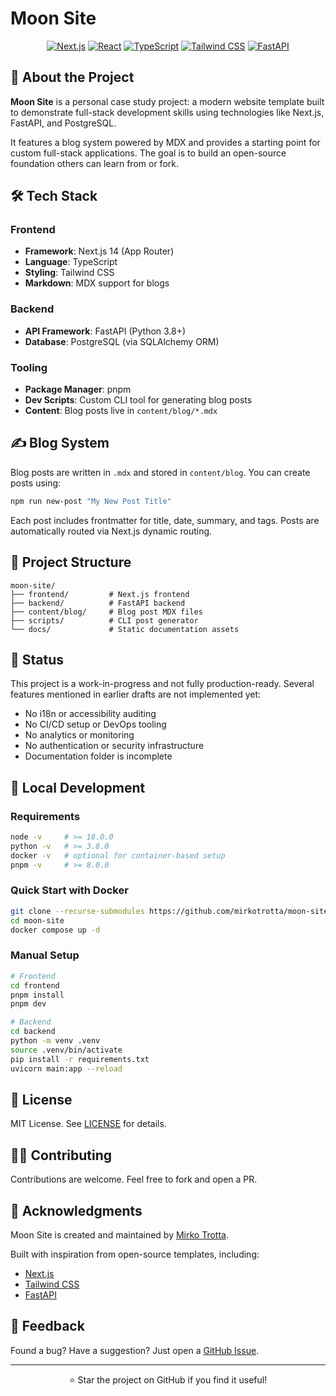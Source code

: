 # Moon Site

<div align="center">

[![Next.js](https://img.shields.io/badge/Next.js-14.0.4-black?style=flat-square&logo=next.js)](https://nextjs.org)
[![React](https://img.shields.io/badge/React-18.2.0-blue?style=flat-square&logo=react)](https://reactjs.org)
[![TypeScript](https://img.shields.io/badge/TypeScript-5.3.3-blue?style=flat-square&logo=typescript)](https://www.typescriptlang.org)
[![Tailwind CSS](https://img.shields.io/badge/Tailwind_CSS-3.4.0-38B2AC?style=flat-square&logo=tailwind-css)](https://tailwindcss.com)
[![FastAPI](https://img.shields.io/badge/FastAPI-0.108.0-009688?style=flat-square&logo=fastapi)](https://fastapi.tiangolo.com)

</div>

## 🚀 About the Project

**Moon Site** is a personal case study project: a modern website template built to demonstrate full-stack development skills using technologies like Next.js, FastAPI, and PostgreSQL.

It features a blog system powered by MDX and provides a starting point for custom full-stack applications. The goal is to build an open-source foundation others can learn from or fork.

## 🛠 Tech Stack

### Frontend
- **Framework**: Next.js 14 (App Router)
- **Language**: TypeScript
- **Styling**: Tailwind CSS
- **Markdown**: MDX support for blogs

### Backend
- **API Framework**: FastAPI (Python 3.8+)
- **Database**: PostgreSQL (via SQLAlchemy ORM)

### Tooling
- **Package Manager**: pnpm
- **Dev Scripts**: Custom CLI tool for generating blog posts
- **Content**: Blog posts live in `content/blog/*.mdx`

## ✍️ Blog System

Blog posts are written in `.mdx` and stored in `content/blog`. You can create posts using:

```bash
npm run new-post "My New Post Title"
```

Each post includes frontmatter for title, date, summary, and tags. Posts are automatically routed via Next.js dynamic routing.

## 📂 Project Structure

```
moon-site/
├── frontend/         # Next.js frontend
├── backend/          # FastAPI backend
├── content/blog/     # Blog post MDX files
├── scripts/          # CLI post generator
└── docs/             # Static documentation assets
```

## 🚧 Status

This project is a work-in-progress and not fully production-ready. Several features mentioned in earlier drafts are not implemented yet:

- No i18n or accessibility auditing
- No CI/CD setup or DevOps tooling
- No analytics or monitoring
- No authentication or security infrastructure
- Documentation folder is incomplete

## 🧪 Local Development

### Requirements

```bash
node -v     # >= 18.0.0
python -v   # >= 3.8.0
docker -v   # optional for container-based setup
pnpm -v     # >= 8.0.0
```

### Quick Start with Docker

```bash
git clone --recurse-submodules https://github.com/mirkotrotta/moon-site.git
cd moon-site
docker compose up -d
```

### Manual Setup

```bash
# Frontend
cd frontend
pnpm install
pnpm dev

# Backend
cd backend
python -m venv .venv
source .venv/bin/activate
pip install -r requirements.txt
uvicorn main:app --reload
```

## 📄 License

MIT License. See [LICENSE](LICENSE) for details.

## 🙋‍♂️ Contributing

Contributions are welcome. Feel free to fork and open a PR.

## 🙌 Acknowledgments

Moon Site is created and maintained by [Mirko Trotta](https://github.com/mirkotrotta).

Built with inspiration from open-source templates, including:
- [Next.js](https://nextjs.org)
- [Tailwind CSS](https://tailwindcss.com)
- [FastAPI](https://fastapi.tiangolo.com)

## 📣 Feedback

Found a bug? Have a suggestion? Just open a [GitHub Issue](https://github.com/mirkotrotta/moon-site/issues).

---

<div align="center">
  ⭐️ Star the project on GitHub if you find it useful!
</div>

